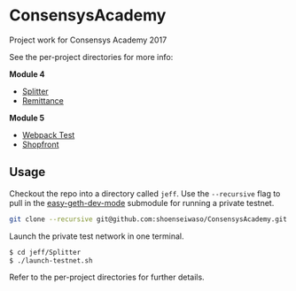 # ConsensysAcademy
Project work for Consensys Academy 2017

See the per-project directories for more info:

**Module 4**
* [Splitter](https://github.com/shoenseiwaso/ConsensysAcademy/tree/master/Splitter)
* [Remittance](https://github.com/shoenseiwaso/ConsensysAcademy/tree/master/Remittance)

**Module 5**
* [Webpack Test](https://github.com/shoenseiwaso/ConsensysAcademy/tree/master/webpack_test)
* [Shopfront](https://github.com/shoenseiwaso/ConsensysAcademy/tree/master/Shopfront)

## Usage

Checkout the repo into a directory called `jeff`. Use the `--recursive` flag to pull in the [easy-geth-dev-mode](https://github.com/curvegrid/easy-geth-dev-mode) submodule for running a private testnet.

```sh
git clone --recursive git@github.com:shoenseiwaso/ConsensysAcademy.git ./jeff
```

Launch the private test network in one terminal.

```sh
$ cd jeff/Splitter
$ ./launch-testnet.sh
```

Refer to the per-project directories for further details.